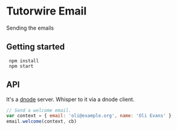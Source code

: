 Tutorwire Email
===============

Sending the emails

## Getting started

```shell
 npm install
 npm start
```

## API

It's a [dnode](https://github.com/substack/dnode#example) server. 
Whisper to it via a dnode client.

```js
// Send a welcome email.
var context = { email: 'oli@example.org', name: 'Oli Evans' } 
email.welcome(context, cb)
```

